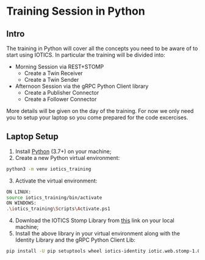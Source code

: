 # Training Session in Python

## Intro

The training in Python will cover all the concepts you need to be aware of to start using IOTICS. In particular the training will be divided into:
- Morning Session via REST+STOMP
  - Create a Twin Receiver
  - Create a Twin Sender
- Afternoon Session via the gRPC Python Client library
  - Create a Publisher Connector
  - Create a Follower Connector

More details will be given on the day of the training. For now we only need you to setup your laptop so you come prepared for the code excercises.

## Laptop Setup

1.  Install [Python](https://www.python.org/downloads/) (3.7+) on your machine;
2.  Create a new Python virtual environment:
```bash
python3 -m venv iotics_training
```
3.  Activate the virtual environment:
```bash
ON LINUX:
source iotics_training/bin/activate
ON WINDOWS:
.\iotics_training\Scripts\Activate.ps1
```
4.  Download the IOTICS Stomp Library from [this](https://github.com/Iotic-Labs/iotics-host-lib/blob/master/stomp-client/iotic.web.stomp-1.0.6.tar.gz) link on your local machine;
5.  Install the above library in your virtual environment along with the Identity Library and the gRPC Python Client Lib:
```bash
pip install -U pip setuptools wheel iotics-identity iotic.web.stomp-1.0.6.tar.gz iotics-grpc-client
```